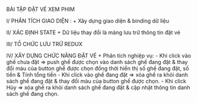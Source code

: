 BÀI TẬP ĐẶT VÉ XEM PHIM

I/ PHÂN TÍCH GIAO DIỆN :
    + Xây dựng giao diện & binding dữ liệu 

II/ XÁC ĐỊNH STATE
    + Dữ liệu thay đổi là mảng lưu trữ thông tin đặt vé

III/ TỔ CHỨC LƯU TRỮ REDUX

IV/ XÂY DỰNG CHỨC NĂNG ĐẶT VÉ
    + Phân tích nghiệp vụ:
        - Khi click vào ghế chưa đặt => push ghế được chọn vào danh sách ghế đang đặt & thay đổi màu của button ghế được chọn
        đồng thời hiển thị số ghế đang đặt, số tiền & Tính tổng tiền
        - Khi click vào ghế đang đặt => xóa ghế ra khỏi danh sách ghế đang đặt & thay đổi màu của button ghế được chọn.
        - Khi click Hủy => xóa ghế ra khỏi danh sách ghế đang đặt & cập nhật thông tin danh sách ghế đang chọn.